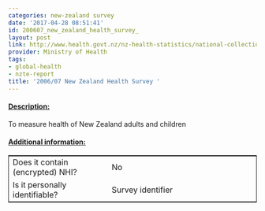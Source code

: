```yaml
---
categories: new-zealand survey
date: '2017-04-28 08:51:41'
id: 200607_new_zealand_health_survey_
layout: post
link: http://www.health.govt.nz/nz-health-statistics/national-collections-and-surveys/surveys/current-recent-surveys/new-zealand-health-survey
provider: Ministry of Health
tags:
- global-health
- nzte-report
title: '2006/07 New Zealand Health Survey '
---
```



 <h4> <u>Description:</u> </h4>
To measure health of New Zealand adults and children
 <h4> <u>Additional information:</u> </h4>
 <table style="border: 1px solid">
 <tr> <td width="40%"> Does it contain (encrypted) NHI? </td> <td>No</td> </tr>
 <tr> <td width="40%"> Is it personally identifiable? </td> <td>Survey identifier</td> </tr>
 </table>